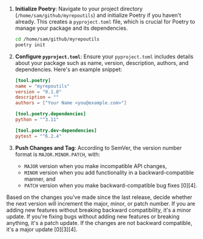 1. **Initialize Poetry**: Navigate to your project directory (`/home/sam/github/myrepoutils`) and initialize Poetry if you haven't already. This creates a `pyproject.toml` file, which is crucial for Poetry to manage your package and its dependencies.

   ```bash
   cd /home/sam/github/myrepoutils
   poetry init
   ```

2. **Configure `pyproject.toml`**: Ensure your `pyproject.toml` includes details about your package such as name, version, description, authors, and dependencies. Here's an example snippet:

   ```toml
   [tool.poetry]
   name = "myrepoutils"
   version = "0.1.0"
   description = ""
   authors = ["Your Name <you@example.com>"]

   [tool.poetry.dependencies]
   python = "^3.11"

   [tool.poetry.dev-dependencies]
   pytest = "^6.2.4"
   ```

3. **Push Changes and Tag**:
   According to SemVer, the version number format is `MAJOR.MINOR.PATCH`, with:

   - `MAJOR` version when you make incompatible API changes,
   - `MINOR` version when you add functionality in a backward-compatible manner, and
   - `PATCH` version when you make backward-compatible bug fixes [0][4].

Based on the changes you've made since the last release, decide whether the next version will increment the major, minor, or patch number. If you are adding new features without breaking backward compatibility, it's a minor update. If you're fixing bugs without adding new features or breaking anything, it's a patch update. If the changes are not backward compatible, it's a major update [0][3][4].
